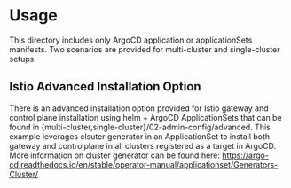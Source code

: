 # Usage

This directory includes only ArgoCD application or applicationSets manifests. Two scenarios are provided for multi-cluster and single-cluster setups.

## Istio Advanced Installation Option

There is an advanced installation option provided for Istio gateway and control plane installation using helm + ArgoCD ApplicationSets that can be found in {multi-cluster,single-cluster}/02-admin-config/advanced. This example leverages clsuter generator in an ApplicationSet to install both gateway and controlplane in all clusters registered as a target in ArgoCD. More information on cluster generator can be found here: https://argo-cd.readthedocs.io/en/stable/operator-manual/applicationset/Generators-Cluster/

